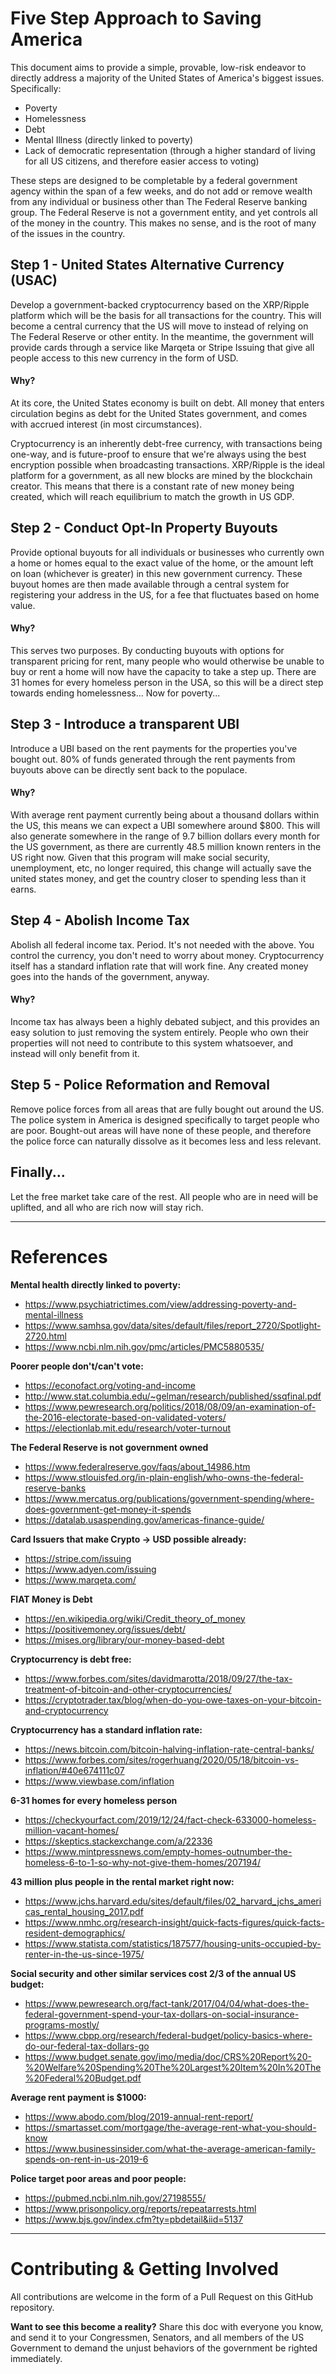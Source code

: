# Five Step Approach to Saving America

This document aims to provide a simple, provable, low-risk endeavor to directly address a majority of the United States of America's biggest issues. Specifically:

- Poverty
- Homelessness
- Debt
- Mental Illness (directly linked to poverty)
- Lack of democratic representation (through a higher standard of living for all US citizens, and therefore easier access to voting)

These steps are designed to be completable by a federal government agency within the span of a few weeks, and do not add or remove wealth from any individual or business other than The Federal Reserve banking group. The Federal Reserve is not a government entity, and yet controls all of the money in the country. This makes no sense, and is the root of many of the issues in the country.

## Step 1 - United States Alternative Currency (USAC)

Develop a government-backed cryptocurrency based on the XRP/Ripple platform which will be the basis for all transactions for the country. This will become a central currency that the US will move to instead of relying on The Federal Reserve or other entity. In the meantime, the government will provide cards through a service like Marqeta or Stripe Issuing that give all people access to this new currency in the form of USD.

#### Why?

At its core, the United States economy is built on debt. All money that enters circulation begins as debt for the United States government, and comes with accrued interest (in most circumstances).

Cryptocurrency is an inherently debt-free currency, with transactions being one-way, and is future-proof to ensure that we're always using the best encryption possible when broadcasting transactions. XRP/Ripple is the ideal platform for a government, as all new blocks are mined by the blockchain creator. This means that there is a constant rate of new money being created, which will reach equilibrium to match the growth in US GDP.

## Step 2 - Conduct Opt-In Property Buyouts

Provide optional buyouts for all individuals or businesses who currently own a home or homes equal to the exact value of the home, or the amount left on loan (whichever is greater) in this new government currency. These buyout homes are then made available through a central system for registering your address in the US, for a fee that fluctuates based on home value.

#### Why?

This serves two purposes. By conducting buyouts with options for transparent pricing for rent, many people who would otherwise be unable to buy or rent a home will now have the capacity to take a step up. There are 31 homes for every homeless person in the USA, so this will be a direct step towards ending homelessness... Now for poverty...

## Step 3 - Introduce a transparent UBI

Introduce a UBI based on the rent payments for the properties you've bought out. 80% of funds generated through the rent payments from buyouts above can be directly sent back to the populace.

#### Why?

With average rent payment currently being about a thousand dollars within the US, this means we can expect a UBI somewhere around $800. This will also generate somewhere in the range of 9.7 billion dollars every month for the US government, as there are currently 48.5 million known renters in the US right now. Given that this program will make social security, unemployment, etc, no longer required, this change will actually save the united states money, and get the country closer to spending less than it earns.

## Step 4 - Abolish Income Tax

Abolish all federal income tax. Period. It's not needed with the above. You control the currency, you don't need to worry about money. Cryptocurrency itself has a standard inflation rate that will work fine. Any created money goes into the hands of the government, anyway.

#### Why?

Income tax has always been a highly debated subject, and this provides an easy solution to just removing the system entirely. People who own their properties will not need to contribute to this system whatsoever, and instead will only benefit from it.

## Step 5 - Police Reformation and Removal

Remove police forces from all areas that are fully bought out around the US. The police system in America is designed specifically to target people who are poor. Bought-out areas will have none of these people, and therefore the police force can naturally dissolve as it becomes less and less relevant.

## Finally...

Let the free market take care of the rest. All people who are in need will be uplifted, and all who are rich now will stay rich.



----------


# References

**Mental health directly linked to poverty:**

- https://www.psychiatrictimes.com/view/addressing-poverty-and-mental-illness
- https://www.samhsa.gov/data/sites/default/files/report_2720/Spotlight-2720.html
- https://www.ncbi.nlm.nih.gov/pmc/articles/PMC5880535/

**Poorer people don't/can't vote:**

- https://econofact.org/voting-and-income
- http://www.stat.columbia.edu/~gelman/research/published/ssqfinal.pdf
- https://www.pewresearch.org/politics/2018/08/09/an-examination-of-the-2016-electorate-based-on-validated-voters/
- https://electionlab.mit.edu/research/voter-turnout

**The Federal Reserve is not government owned**

- https://www.federalreserve.gov/faqs/about_14986.htm
- https://www.stlouisfed.org/in-plain-english/who-owns-the-federal-reserve-banks
- https://www.mercatus.org/publications/government-spending/where-does-government-get-money-it-spends
- https://datalab.usaspending.gov/americas-finance-guide/

**Card Issuers that make Crypto -> USD possible already:**

- https://stripe.com/issuing
- https://www.adyen.com/issuing
- https://www.marqeta.com/

**FIAT Money is Debt**

- https://en.wikipedia.org/wiki/Credit_theory_of_money
- https://positivemoney.org/issues/debt/
- https://mises.org/library/our-money-based-debt

**Cryptocurrency is debt free:**

- https://www.forbes.com/sites/davidmarotta/2018/09/27/the-tax-treatment-of-bitcoin-and-other-cryptocurrencies/
- https://cryptotrader.tax/blog/when-do-you-owe-taxes-on-your-bitcoin-and-cryptocurrency

**Cryptocurrency has a standard inflation rate:**

- https://news.bitcoin.com/bitcoin-halving-inflation-rate-central-banks/
- https://www.forbes.com/sites/rogerhuang/2020/05/18/bitcoin-vs-inflation/#40e674111c07
- https://www.viewbase.com/inflation

**6-31 homes for every homeless person**

- https://checkyourfact.com/2019/12/24/fact-check-633000-homeless-million-vacant-homes/
- https://skeptics.stackexchange.com/a/22336
- https://www.mintpressnews.com/empty-homes-outnumber-the-homeless-6-to-1-so-why-not-give-them-homes/207194/

**43 million plus people in the rental market right now:**

- https://www.jchs.harvard.edu/sites/default/files/02_harvard_jchs_americas_rental_housing_2017.pdf
- https://www.nmhc.org/research-insight/quick-facts-figures/quick-facts-resident-demographics/
- https://www.statista.com/statistics/187577/housing-units-occupied-by-renter-in-the-us-since-1975/

**Social security and other similar services cost 2/3 of the annual US budget:**

- https://www.pewresearch.org/fact-tank/2017/04/04/what-does-the-federal-government-spend-your-tax-dollars-on-social-insurance-programs-mostly/
- https://www.cbpp.org/research/federal-budget/policy-basics-where-do-our-federal-tax-dollars-go
- https://www.budget.senate.gov/imo/media/doc/CRS%20Report%20-%20Welfare%20Spending%20The%20Largest%20Item%20In%20The%20Federal%20Budget.pdf

**Average rent payment is $1000:**

- https://www.abodo.com/blog/2019-annual-rent-report/
- https://smartasset.com/mortgage/the-average-rent-what-you-should-know
- https://www.businessinsider.com/what-the-average-american-family-spends-on-rent-in-us-2019-6

**Police target poor areas and poor people:**

- https://pubmed.ncbi.nlm.nih.gov/27198555/
- https://www.prisonpolicy.org/reports/repeatarrests.html
- https://www.bjs.gov/index.cfm?ty=pbdetail&iid=5137


-------

# Contributing & Getting Involved

All contributions are welcome in the form of a Pull Request on this GitHub repository.

**Want to see this become a reality?** Share this doc with everyone you know, and send it to your Congressmen, Senators, and all members of the US Government to demand the unjust behaviors of the government be righted immediately.
